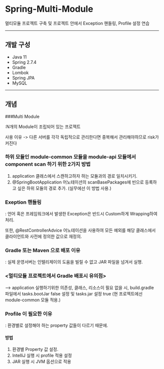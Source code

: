 # Spring-Multi-Module
멀티모듈 프로젝트 구축 및 프로젝트 안에서 Exception 핸들링, Profile 설정 연습

---

## 개발 구성
- Java 11
- Spring 2.7.4
- Gradle
- Lombok
- Spring JPA
- MySQL

---

## 개념



###Multi Module 

:N개의 Module이 조립되어 있는 프로젝트 


사용 이유 -> 다른 서버를 각각 독립적으로 관리한다면 중복해서 관리해야하므로 risk가 커진다



### 하위 모듈인 module-common 모듈을 module-api 모듈에서 component scan 하기 위한 2가지 방법


1. application 클래스에서 스캔하고하자 하는 모듈과의 경로 일치시키기.
2. @SpringBootApplication 어노테이션의 scanBasePackages에 빈으로 등록하고 싶은 하위 모듈의 경로 추가. (실무에선 이 방법 사용.)





   

### Exeption 핸들링 

: 언어 혹은 프레임워크에서 발생한 Exception은 반드시 Custom하게 Wrapping하여 처리.

또한, @RestControllerAdvice 어노테이션을 사용하여 모든 예외를 해당 클래스에서 클라이언트와 사전에 정의한 값으로 재정의.






### Gradle 또는 Maven 으로 배포 이유 

: 실제 운영서버는 인텔리제이의 도움을 빌릴 수 없고 JAR 파일을 넘겨서 실행.




### <멀티모듈 프로젝트에서 Gradle 배포시 유의점> 


--> application 실행하기위한 의존성, 클래스, 리소스이 필요 없을 시, build.gradle 파일에서 tasks.bootJar false 설정 및 tasks.jar 설정 true (현 프로젝트에선 module-common 모듈 적용.)






### Profile 이 필요한 이유

: 환경별로 설정해야 하는 property 값들이 다르기 때문에.

  
#### 방법

1. 환경별 Property 값 설정.
2. IntelliJ 실행 시 profile 적용 설정
3. JAR 실행 시 JVM 옵션으로 적용








 
